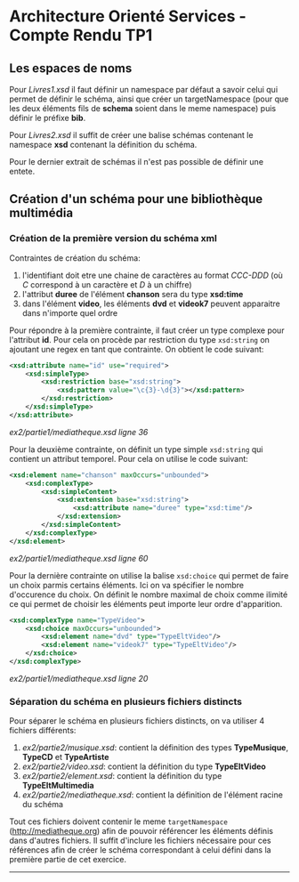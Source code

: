 <!-- TODO: ajouter les images de validation des fichiers xsd à la fin de chaque section -->
# Architecture Orienté Services - Compte Rendu TP1

## Les espaces de noms

Pour *Livres1.xsd* il faut définir un namespace par défaut a savoir celui qui permet de définir le schéma, ainsi que créer un targetNamespace (pour que les deux éléments fils de **schema** soient dans le meme namespace) puis définir le préfixe **bib**.

Pour *Livres2.xsd* il suffit de créer une balise schémas contenant le namespace **xsd** contenant la définition du schéma.

Pour le dernier extrait de schémas il n'est pas possible de définir une entete.

## Création d'un schéma pour une bibliothèque multimédia

### Création de la première version du schéma xml

Contraintes de création du schéma:

1. l'identifiant doit etre une chaine de caractères au format *CCC-DDD* (où *C* correspond à un caractère et *D* à un chiffre)
2. l'attribut **duree** de l'élément **chanson** sera du type **xsd:time**
3. dans l'élément **video**, les éléments **dvd** et **videok7** peuvent apparaitre dans n'importe quel ordre

Pour répondre à la première contrainte, il faut créer un type complexe pour l'attribut **id**. Pour cela on procède par restriction du type `xsd:string` on ajoutant une regex en tant que contrainte. On obtient le code suivant:

```xml
<xsd:attribute name="id" use="required">
    <xsd:simpleType>
        <xsd:restriction base="xsd:string">
            <xsd:pattern value="\c{3}-\d{3}"></xsd:pattern>
        </xsd:restriction>
    </xsd:simpleType>
</xsd:attribute>
```

*ex2/partie1/mediatheque.xsd ligne 36*

Pour la deuxième contrainte, on définit un type simple `xsd:string` qui contient un attribut temporel. Pour cela on utilise le code suivant:

```xml
<xsd:element name="chanson" maxOccurs="unbounded">
    <xsd:complexType>
        <xsd:simpleContent>
            <xsd:extension base="xsd:string">
                <xsd:attribute name="duree" type="xsd:time"/>
            </xsd:extension>
        </xsd:simpleContent>
    </xsd:complexType>
</xsd:element>
```
*ex2/partie1/mediatheque.xsd ligne 60*

Pour la dernière contrainte on utilise la balise `xsd:choice` qui permet de faire un choix parmis certains éléments. Ici on va spécifier le nombre d'occurence du choix. On définit le nombre maximal de choix comme ilimité ce qui permet de choisir les éléments peut importe leur ordre d'apparition.

```xml
<xsd:complexType name="TypeVideo">
    <xsd:choice maxOccurs="unbounded">
        <xsd:element name="dvd" type="TypeEltVideo"/>
        <xsd:element name="videok7" type="TypeEltVideo"/>
    </xsd:choice>
</xsd:complexType>
```

*ex2/partie1/mediatheque.xsd ligne 20*

### Séparation du schéma en plusieurs fichiers distincts

Pour séparer le schéma en plusieurs fichiers distincts, on va utiliser 4 fichiers différents:

1. *ex2/partie2/musique.xsd*: contient la définition des types **TypeMusique**, **TypeCD** et **TypeArtiste**
2. *ex2/partie2/video.xsd*: contient la définition du type **TypeEltVideo**
3. *ex2/partie2/element.xsd*: contient la définition du type **TypeEltMultimedia**
4. *ex2/partie2/mediatheque.xsd*: contient la définition de l'élément racine du schéma

Tout ces fichiers doivent contenir le meme `targetNamespace` (http://mediatheque.org) afin de pouvoir référencer les éléments définis dans d'autres fichiers. Il suffit d'inclure les fichiers nécessaire pour ces références afin de créer le schéma correspondant à celui défini dans la première partie de cet exercice.

---
